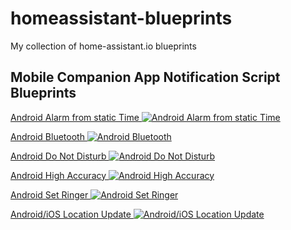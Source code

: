 # homeassistant-blueprints
My collection of home-assistant.io blueprints

## Mobile Companion App Notification Script Blueprints
[Android Alarm from static Time ![Android Alarm from static Time](https://my.home-assistant.io/badges/blueprint_import.svg)](https://my.home-assistant.io/redirect/blueprint_import/?blueprint_url=https%3A%2F%2Fgithub.com%2Fstboch%2Fhomeassistant-blueprints%2Fblob%2Fmain%2Fmobile_app_android_alarm.yaml)

[Android Bluetooth ![Android Bluetooth](https://my.home-assistant.io/badges/blueprint_import.svg)](https://my.home-assistant.io/redirect/blueprint_import/?blueprint_url=https%3A%2F%2Fgithub.com%2Fstboch%2Fhomeassistant-blueprints%2Fblob%2Fmain%2Fmobile_app_android_bluetooth.yaml)

[Android Do Not Disturb ![Android Do Not Disturb](https://my.home-assistant.io/badges/blueprint_import.svg)](https://my.home-assistant.io/redirect/blueprint_import/?blueprint_url=https%3A%2F%2Fgithub.com%2Fstboch%2Fhomeassistant-blueprints%2Fblob%2Fmain%2Fmobile_app_android_dnd.yaml)

[Android High Accuracy ![Android High Accuracy](https://my.home-assistant.io/badges/blueprint_import.svg)](https://my.home-assistant.io/redirect/blueprint_import/?blueprint_url=https%3A%2F%2Fgithub.com%2Fstboch%2Fhomeassistant-blueprints%2Fblob%2Fmain%2Fmobile_app_android_ham.yaml)

[Android Set Ringer ![Android Set Ringer](https://my.home-assistant.io/badges/blueprint_import.svg)](https://my.home-assistant.io/redirect/blueprint_import/?blueprint_url=https%3A%2F%2Fgithub.com%2Fstboch%2Fhomeassistant-blueprints%2Fblob%2Fmain%2Fmobile_app_android_ringer.yaml)

[Android/iOS Location Update ![Android/iOS Location Update](https://my.home-assistant.io/badges/blueprint_import.svg)](https://my.home-assistant.io/redirect/blueprint_import/?blueprint_url=https%3A%2F%2Fgithub.com%2Fstboch%2Fhomeassistant-blueprints%2Fblob%2Fmain%2Fmobile_app_location_update.yaml)
